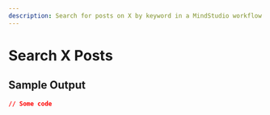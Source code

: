 ```yaml
---
description: Search for posts on X by keyword in a MindStudio workflow
---
```


# Search X Posts

## Sample Output

```json
// Some code
```
